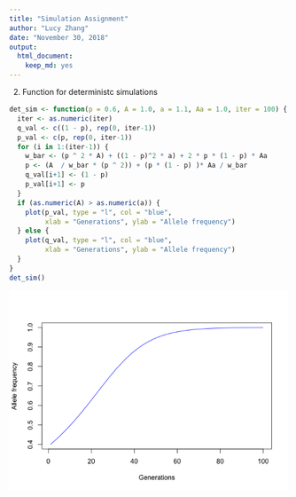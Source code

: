 ```yaml
---
title: "Simulation Assignment"
author: "Lucy Zhang"
date: "November 30, 2018"
output: 
  html_document:
    keep_md: yes
---
```




2. Function for deterministc simulations


```r
det_sim <- function(p = 0.6, A = 1.0, a = 1.1, Aa = 1.0, iter = 100) {
  iter <- as.numeric(iter)
  q_val <- c((1 - p), rep(0, iter-1))
  p_val <- c(p, rep(0, iter-1))
  for (i in 1:(iter-1)) {
    w_bar <- (p ^ 2 * A) + ((1 - p)^2 * a) + 2 * p * (1 - p) * Aa
    p <- (A  / w_bar * (p ^ 2)) + (p * (1 - p) )* Aa / w_bar
    q_val[i+1] <- (1 - p)
    p_val[i+1] <- p
  }
  if (as.numeric(A) > as.numeric(a)) {
    plot(p_val, type = "l", col = "blue", 
         xlab = "Generations", ylab = "Allele frequency")
  } else {
    plot(q_val, type = "l", col = "blue", 
         xlab = "Generations", ylab = "Allele frequency")
  }
}
det_sim()
```

![](Simulation_assignment_files/figure-html/unnamed-chunk-1-1.png)<!-- -->
